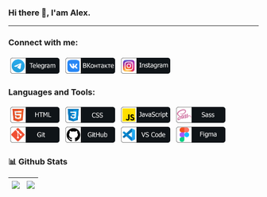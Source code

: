 ### Hi there 👋, I'am Alex.
___

### Connect with me:
<p align="left">
  <a href="https://t.me/shums89/"><img style="vertical-align:top; margin:4px; height:32px" src="img/social/telegram.png" alt="Telegram" /></a> 
  <a href="https://vk.com/shum_sasha/"><img style="vertical-align:top; margin:4px; height:32px" src="img/social/vk.png" alt="VK" /></a> 
  <a href="https://www.instagram.com/shums_89/"><img style="vertical-align:top; margin:4px; height:32px" src="img/social/instagram.png" alt="Instagram" /></a> 
</p>

### Languages and Tools:
<p align="left">
  <img style="vertical-align:top; margin:4px; height:32px" src="img/dev/html.png" alt="HTML5" />
  <img style="vertical-align:top; margin:4px; height:32px" src="img/dev/css.png" alt="CSS3" />
  <img style="vertical-align:top; margin:4px; height:32px" src="img/dev/js.png" alt="JavaScript" />
  <img style="vertical-align:top; margin:4px; height:32px" src="img/dev/sass.png" alt="Sass" />
  <img style="vertical-align:top; margin:4px; height:32px" src="img/dev/git.png" alt="Git" />
  <img style="vertical-align:top; margin:4px; height:32px" src="img/dev/github.png" alt="Github" />
  <img style="vertical-align:top; margin:4px; height:32px" src="img/dev/vscode.png" alt="Visual Studio Code" />
  <img style="vertical-align:top; margin:4px; height:32px" src="img/dev/figma.png" alt="Figma" />
 </p>

### 📊 Github Stats
| <a href="https://github.com/anuraghazra/github-readme-stats"><img align="center" src="https://github-readme-stats.vercel.app/api/top-langs/?username=shums89&layout=compact&theme=buefy&hide_border=true" /></a> | <a href="https://github.com/anuraghazra/github-readme-stats"><img align="center" src="https://github-readme-stats.vercel.app/api?username=shums89&show_icons=true&include_all_commits=true&theme=buefy&hide_border=true" /></a> |
| ------------- | ------------- |

